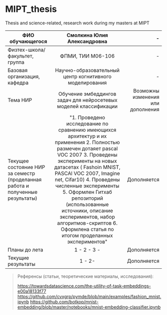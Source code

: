 # MIPT_thesis
Thesis and science-related, research work during my masters at MIPT

|ФИО обучающегося	            |Смолкина Юлия Александровна| -
| ------------- |:------------------:| -----:|
|Физтех-школа/факультет, группа|ФПМИ, ТИИ М06-106    | - 
|Базовая организация, кафедра	  |Научно-образовательный центр когнитивного моделирования| - 
|Тема НИР	                    |Обучение эмбеддингов задач для нейросетевых моделей классификации|Возможны изменения или дополнения 
|Текущее состояние НИР за семестр (проделанная работа и полученные результаты)|"1. Проведено исследование по сравнению имеющихся архитектур и их применения 2. Полностью размечен дотаяет pascal VOC 2007 3. Проведены эксперименты на новых датасетах ( Fashoin MNIST, PASCAl VOC 2007, Imagine net, Cifar10) 4. Проведены численные эксперименты 5. Оформлен Гитхаб репозиторий (использованные источники, описание экспериментов, набор алгоритмов-скриптов 6. Оформлена статья по итогом проделанных экспериментов"|Дополняется  
|Планы до лета	 |1 - 2 - 3 -|Дополняется 
|Текущие результаты|1 - 2- |Дополняется  

> Референсы (статьи, теоретические материалы, исследования):
> 
> https://towardsdatascience.com/the-utility-of-task-embeddings-e00a18133f77
> https://github.com/cvxgrp/pymde/blob/main/examples/fashion_mnist.ipynb
> https://github.com/botkop/mnist-embedding/blob/master/notebooks/mnist-embedding-classifier.ipynb
